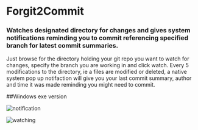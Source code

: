 # Forgit2Commit
### Watches designated directory for changes and gives system notifications reminding you to commit referencing specified branch for latest commit summaries.

Just browse for the directory holding your git repo you want to watch for changes, specify the branch you are working in and click watch.
Every 5 modifications to the directory, ie a files are modified or deleted, a native system pop up notifaction will give you your last commit summary, author and time it was made reminding you might need to commit.

##Windows exe version




![notification](https://user-images.githubusercontent.com/43976537/69674505-9a541180-106a-11ea-9fad-32d17c1542a4.png)

![watching](https://user-images.githubusercontent.com/43976537/69675190-14d16100-106c-11ea-806f-17fca84e3e79.png)


